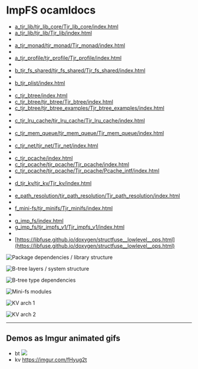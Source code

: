 
# ImpFS ocamldocs

* [a_tjr_lib/tjr_lib_core/Tjr_lib_core/index.html](a_tjr_lib/tjr_lib_core/Tjr_lib_core/index.html)
* [a_tjr_lib/tjr_lib/Tjr_lib/index.html](a_tjr_lib/tjr_lib/Tjr_lib/index.html)
* 
* [a_tjr_monad/tjr_monad/Tjr_monad/index.html](a_tjr_monad/tjr_monad/Tjr_monad/index.html)
* 
* [a_tjr_profile/tjr_profile/Tjr_profile/index.html](a_tjr_profile/tjr_profile/Tjr_profile/index.html)
* 
* [b_tjr_fs_shared/tjr_fs_shared/Tjr_fs_shared/index.html](b_tjr_fs_shared/tjr_fs_shared/Tjr_fs_shared/index.html)
* 
* [b_tjr_plist/index.html](b_tjr_plist/index.html)
* 
* [c_tjr_btree/index.html](c_tjr_btree/index.html)
* [c_tjr_btree/tjr_btree/Tjr_btree/index.html](c_tjr_btree/tjr_btree/Tjr_btree/index.html)
* [c_tjr_btree/tjr_btree_examples/Tjr_btree_examples/index.html](c_tjr_btree/tjr_btree_examples/Tjr_btree_examples/index.html)
* 
* [c_tjr_lru_cache/tjr_lru_cache/Tjr_lru_cache/index.html](c_tjr_lru_cache/tjr_lru_cache/Tjr_lru_cache/index.html)
* 
* [c_tjr_mem_queue/tjr_mem_queue/Tjr_mem_queue/index.html](c_tjr_mem_queue/tjr_mem_queue/Tjr_mem_queue/index.html)
* 
* [c_tjr_net/tjr_net/Tjr_net/index.html](c_tjr_net/tjr_net/Tjr_net/index.html)
* 
* [c_tjr_pcache/index.html](c_tjr_pcache/index.html)
* [c_tjr_pcache/tjr_pcache/Tjr_pcache/index.html](c_tjr_pcache/tjr_pcache/Tjr_pcache/index.html)
* [c_tjr_pcache/tjr_pcache/Tjr_pcache/Pcache_intf/index.html](c_tjr_pcache/tjr_pcache/Tjr_pcache/Pcache_intf/index.html)
* 
* [d_tjr_kv/tjr_kv/Tjr_kv/index.html](d_tjr_kv/tjr_kv/Tjr_kv/index.html)
* 
* [e_path_resolution/tjr_path_resolution/Tjr_path_resolution/index.html](e_path_resolution/tjr_path_resolution/Tjr_path_resolution/index.html)
* 
* [f_mini-fs/tjr_minifs/Tjr_minifs/index.html](f_mini-fs/tjr_minifs/Tjr_minifs/index.html)
* 
* [g_imp_fs/index.html](g_imp_fs/index.html)
* [g_imp_fs/tjr_impfs_v1/Tjr_impfs_v1/index.html](g_imp_fs/tjr_impfs_v1/Tjr_impfs_v1/index.html)
* 
* [https://libfuse.github.io/doxygen/structfuse__lowlevel__ops.html](https://libfuse.github.io/doxygen/structfuse__lowlevel__ops.html)


![Package dependencies / library structure](https://docs.google.com/drawings/d/e/2PACX-1vSqzipIxfOtcWhtSEqcBUpEKPVp1ALtHYyVVBldz7WNP3idcaQTY0iHoLBMf9n4vNMUjDvoIi_gr2gE/pub?w=1034&amp;h=520)

![B-tree layers / system structure](https://docs.google.com/drawings/d/e/2PACX-1vSbPmP9hfqwpYdJefrAYVY_7nSf6Mf5kzAXHYEaaAbw6cLwkWJH9GImYG_4KwKRDLOOjDGMvePbodwt/pub?w=1137&h=766)

![B-tree type dependencies](https://docs.google.com/drawings/d/e/2PACX-1vRpuIadu1YMpruLuyKu5ActBCj9IOfQFnUs6wL91uDpMAh_UG085rhdv5ePmu8IP4xC-TISFa3Tso9D/pub?w=940&amp;h=601)


![Mini-fs modules](https://docs.google.com/drawings/d/e/2PACX-1vQcYK7STiRj8bxZBFvkYaqQtsAXxCrjAKrfD2GV_uDuec5DmEY3qNq1Nbj_h-om3L1HHA5JY_RBd_uF/pub?w=953&amp;h=352)

![KV arch 1](https://docs.google.com/drawings/d/e/2PACX-1vSnTmJGnVDyxnrBZ_VOVZ7T0O9etqZa-BDPu-EPH9ziiNjY375TMgO-ENB9UO4e-HT3qmtbJKvFOFl0/pub?w=453&amp;h=373)

![KV arch 2](https://docs.google.com/drawings/d/e/2PACX-1vTIXhyNa7dovQYXuJXBMwPQZU99-x_tRdTIH3SkMUDyPwbL31zExWXauT2hO-eRIUcnGP3RVHiSHrjt/pub?w=557&amp;h=428)

---

## Demos as Imgur animated gifs

- bt ![](https://i.imgur.com/Cvumjbe.png)
- kv <https://imgur.com/fHyug2t>

